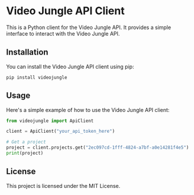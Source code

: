 # Video Jungle API Client

This is a Python client for the Video Jungle API. It provides a simple interface to interact with the Video Jungle API.

## Installation

You can install the Video Jungle API client using pip:

```
pip install videojungle
```

## Usage

Here's a simple example of how to use the Video Jungle API client:

```python
from videojungle import ApiClient

client = ApiClient("your_api_token_here")

# Get a project
project = client.projects.get("2ec097cd-1fff-4824-a7bf-a0e14281f4e5")
print(project)
```

## License

This project is licensed under the MIT License.